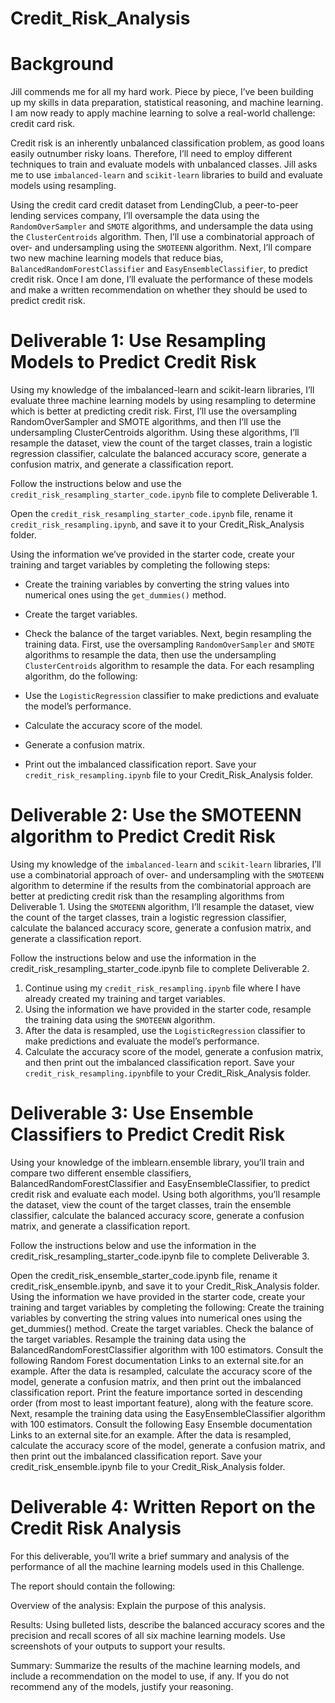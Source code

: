 # Credit_Risk_Analysis
# Background
Jill commends me for all my hard work. Piece by piece, I’ve been building up my skills in data preparation, statistical reasoning, and machine learning. I am now ready to apply machine learning to solve a real-world challenge: credit card risk.

Credit risk is an inherently unbalanced classification problem, as good loans easily outnumber risky loans. Therefore, I’ll need to employ different techniques to train and evaluate models with unbalanced classes. Jill asks me to use `imbalanced-learn` and `scikit-learn` libraries to build and evaluate models using resampling.

Using the credit card credit dataset from LendingClub, a peer-to-peer lending services company, I’ll oversample the data using the `RandomOverSampler` and `SMOTE` algorithms, and undersample the data using the `ClusterCentroids` algorithm. Then, I’ll use a combinatorial approach of over- and undersampling using the `SMOTEENN` algorithm. Next, I’ll compare two new machine learning models that reduce bias, `BalancedRandomForestClassifier` and `EasyEnsembleClassifier`, to predict credit risk. Once I am done, I’ll evaluate the performance of these models and make a written recommendation on whether they should be used to predict credit risk.

# Deliverable 1: Use Resampling Models to Predict Credit Risk

Using my knowledge of the imbalanced-learn and scikit-learn libraries, I’ll evaluate three machine learning models by using resampling to determine which is better at predicting credit risk. First, I’ll use the oversampling RandomOverSampler and SMOTE algorithms, and then I’ll use the undersampling ClusterCentroids algorithm. Using these algorithms, I’ll resample the dataset, view the count of the target classes, train a logistic regression classifier, calculate the balanced accuracy score, generate a confusion matrix, and generate a classification report.

Follow the instructions below and use the `credit_risk_resampling_starter_code.ipynb` file to complete Deliverable 1.

Open the `credit_risk_resampling_starter_code.ipynb` file, rename it `credit_risk_resampling.ipynb`, and save it to your Credit_Risk_Analysis folder.

Using the information we’ve provided in the starter code, create your training and target variables by completing the following steps:

  - Create the training variables by converting the string values into numerical ones using the `get_dummies()` method.
  - Create the target variables.
  - Check the balance of the target variables.
Next, begin resampling the training data. First, use the oversampling `RandomOverSampler` and `SMOTE` algorithms to resample the data, then use the undersampling `ClusterCentroids` algorithm to resample the data. For each resampling algorithm, do the following:

  - Use the `LogisticRegression` classifier to make predictions and evaluate the model’s performance.
  - Calculate the accuracy score of the model.
  - Generate a confusion matrix.
  - Print out the imbalanced classification report.
Save your `credit_risk_resampling.ipynb` file to your Credit_Risk_Analysis folder.

# Deliverable 2: Use the SMOTEENN algorithm to Predict Credit Risk

Using my knowledge of the `imbalanced-learn` and `scikit-learn` libraries, I’ll use a combinatorial approach of over- and undersampling with the `SMOTEENN` algorithm to determine if the results from the combinatorial approach are better at predicting credit risk than the resampling algorithms from Deliverable 1. Using the `SMOTEENN` algorithm, I’ll resample the dataset, view the count of the target classes, train a logistic regression classifier, calculate the balanced accuracy score, generate a confusion matrix, and generate a classification report.

Follow the instructions below and use the information in the credit_risk_resampling_starter_code.ipynb file to complete Deliverable 2.

  1. Continue using my `credit_risk_resampling.ipynb` file where I have already created my training and target variables.
  2. Using the information we have provided in the starter code, resample the training data using the `SMOTEENN` algorithm.
  3. After the data is resampled, use the `LogisticRegression` classifier to make predictions and evaluate the model’s performance.
  4. Calculate the accuracy score of the model, generate a confusion matrix, and then print out the imbalanced classification report.
Save your `credit_risk_resampling.ipynb`file to your Credit_Risk_Analysis folder.

# Deliverable 3: Use Ensemble Classifiers to Predict Credit Risk

Using your knowledge of the imblearn.ensemble library, you’ll train and compare two different ensemble classifiers, BalancedRandomForestClassifier and EasyEnsembleClassifier, to predict credit risk and evaluate each model. Using both algorithms, you’ll resample the dataset, view the count of the target classes, train the ensemble classifier, calculate the balanced accuracy score, generate a confusion matrix, and generate a classification report.

Follow the instructions below and use the information in the credit_risk_resampling_starter_code.ipynb file to complete Deliverable 3.

Open the credit_risk_ensemble_starter_code.ipynb file, rename it credit_risk_ensemble.ipynb, and save it to your Credit_Risk_Analysis folder.
Using the information we have provided in the starter code, create your training and target variables by completing the following:
Create the training variables by converting the string values into numerical ones using the get_dummies() method.
Create the target variables.
Check the balance of the target variables.
Resample the training data using the BalancedRandomForestClassifier algorithm with 100 estimators.
Consult the following Random Forest documentation Links to an external site.for an example.
After the data is resampled, calculate the accuracy score of the model, generate a confusion matrix, and then print out the imbalanced classification report.
Print the feature importance sorted in descending order (from most to least important feature), along with the feature score.
Next, resample the training data using the EasyEnsembleClassifier algorithm with 100 estimators.
Consult the following Easy Ensemble documentation Links to an external site.for an example.
After the data is resampled, calculate the accuracy score of the model, generate a confusion matrix, and then print out the imbalanced classification report.
Save your credit_risk_ensemble.ipynb file to your Credit_Risk_Analysis folder.

# Deliverable 4: Written Report on the Credit Risk Analysis

For this deliverable, you’ll write a brief summary and analysis of the performance of all the machine learning models used in this Challenge.

The report should contain the following:

Overview of the analysis: Explain the purpose of this analysis.

Results: Using bulleted lists, describe the balanced accuracy scores and the precision and recall scores of all six machine learning models. Use screenshots of your outputs to support your results.

Summary: Summarize the results of the machine learning models, and include a recommendation on the model to use, if any. If you do not recommend any of the models, justify your reasoning.
